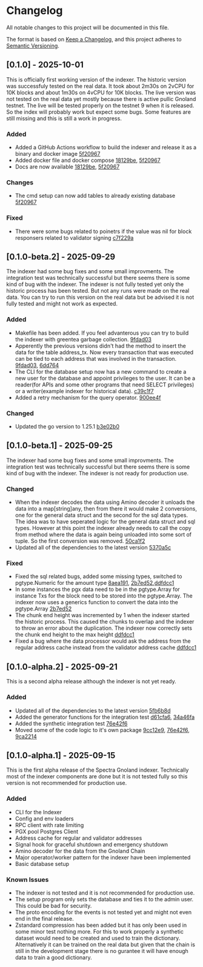 # Changelog

All notable changes to this project will be documented in this file.

The format is based on [Keep a Changelog](https://keepachangelog.com/en/1.1.0/),
and this project adheres to [Semantic Versioning](https://semver.org/spec/v2.0.0.html).

## [0.1.0] - 2025-10-01

This is officially first working version of the indexer. The historic version was successfuly tested on the real 
data. It took about 2m30s on 2vCPU for 10K blocks and about 1m30s on 4vCPU for 10K blocks. 
The live version was not tested on the real data yet mostly because there is active pullic Gnoland testnet.
The live will be tested properly on the testnet 9 when it is released. So the index will probably work but expect
some bugs. Some features are still missing and this is still a work in progress.

### Added

- Added a GitHub Actions workflow to build the indexer and release it as a binary and docker image [5f20967](https://github.com/Cogwheel-Validator/spectra-gnoland-indexer/commit/5f20967c429dbc95d959cbb09b3b050afe79477b)
- Added docker file and docker compose [18129be](https://github.com/Cogwheel-Validator/spectra-gnoland-indexer/commit/18129beb6a02da6f4b4def55d94c6df9b0ef0b28), [5f20967](https://github.com/Cogwheel-Validator/spectra-gnoland-indexer/commit/5f20967c429dbc95d959cbb09b3b050afe79477b)
- Docs are now available [18129be](https://github.com/Cogwheel-Validator/spectra-gnoland-indexer/commit/18129beb6a02da6f4b4def55d94c6df9b0ef0b28), [5f20967](https://github.com/Cogwheel-Validator/spectra-gnoland-indexer/commit/5f20967c429dbc95d959cbb09b3b050afe79477b)

### Changes

- The cmd setup can now add tables to already existing database [5f20967](https://github.com/Cogwheel-Validator/spectra-gnoland-indexer/commit/5f20967c429dbc95d959cbb09b3b050afe79477b)

### Fixed 

- There were some bugs related to poinetrs if the value was nil for block responsers related to validator signing [c7f229a](https://github.com/Cogwheel-Validator/spectra-gnoland-indexer/commit/c7f229aedfbb3fb7a0fb05553898f7f2bb43f23b)


## [0.1.0-beta.2] - 2025-09-29

The indexer had some bug fixes and some small improvments. The integration test was technically successful but there seems there is some kind of bug with the indexer. The indexer is not fully tested yet only the historic process has been tested. But not any runs were made on the real data. You can try to run this version on the real data but be advised it is not fully tested and might not work as expected.

### Added

- Makefile has been added. If you feel advanterous you can try to build the indexer with greentea garbage collection. [9fdad03](https://github.com/Cogwheel-Validator/spectra-gnoland-indexer/commit/9fdad03ca3b9fe213dced5e1ef68912cc792355a)
- Apperently the previous versions didn't had the method to insert the data for the table address_tx. Now every transaction that was executed can be tied to each address that was involved in the transaction. [9fdad03](https://github.com/Cogwheel-Validator/spectra-gnoland-indexer/commit/9fdad03ca3b9fe213dced5e1ef68912cc792355a), [6dd764](https://github.com/Cogwheel-Validator/spectra-gnoland-indexer/commit/6dd76464b68809ac8df63f2c66f11678e1083b14)
- The CLI for the database setup now has a new command to create a new user for the database and appoint privileges to the user. It can be a reader(for APIs and some other programs that need SELECT privileges) or a writer(example indexer for historical data). [c39c1f7](https://github.com/Cogwheel-Validator/spectra-gnoland-indexer/commit/c39c1f7b5f992da468710a54401f73efa6611881)
- Added a retry mechanism for the query operator. [900ee4f](https://github.com/Cogwheel-Validator/spectra-gnoland-indexer/tree/900ee4ff933e1015acc7f9a80de28201075370cf)

### Changed

- Updated the go version to 1.25.1 [b3e02b0](https://github.com/Cogwheel-Validator/spectra-gnoland-indexer/commit/b3e02b0dc4f7f1896480c6e2c80ccecf79bbb1be)

## [0.1.0-beta.1] - 2025-09-25

The indexer had some bug fixes and some small improvments. The integration test was technically successful but there seems there is some kind of bug with the indexer. The indexer is not ready for production use.

### Changed

- When the indexer decodes the data using Amino decoder it unloads the data into a map[string]any, then from there it would make 2 conversions, one for the general data struct and the second for the sql data types. The idea was to have seperated logic for the general data struct and sql types. However at this point the indexer already needs to call the copy from method where the data is again being unloaded into some sort of tuple. So the first conversion was removed. [50ca1f2](https://github.com/Cogwheel-Validator/spectra-gnoland-indexer/commit/50ca1f2e0d3ee1a3637ca26cdd70e5b48732da8d)
- Updated all of the dependencies to the latest version [5370a5c](https://github.com/Cogwheel-Validator/spectra-gnoland-indexer/commit/5370a5c5486be5ef3803f16f968c383598e7f033)

### Fixed

- Fixed the sql related bugs, added some missing types, switched to pgtype.Numeric for the amount type [8aea191](https://github.com/Cogwheel-Validator/spectra-gnoland-indexer/tree/8aea1919ad7c3ad16c75a4bd2d1afe934a810dc4), [2b7ed52](https://github.com/Cogwheel-Validator/spectra-gnoland-indexer/commit/2b7ed528e23c52c2849d2731cd187e921bf6223e),[ddfdcc1](https://github.com/Cogwheel-Validator/spectra-gnoland-indexer/commit/ddfdcc1955784ad510de7f7c847d1a8cf3009e71)
- In some instances the pgx data need to be in the pgtype.Array for instance Txs for the block need to be stored into the pgtype.Array. The indexer now uses a generics function to convert the data into the pgtype.Array [2b7ed52](https://github.com/Cogwheel-Validator/spectra-gnoland-indexer/commit/2b7ed528e23c52c2849d2731cd187e921bf6223e)
- The chunk end height was incremented by 1 when the indexer started the historic process. This caused the chunks to overlap and the indexer to throw an error about the duplication. The indexer now correctly sets the chunk end height to the max height [ddfdcc1](https://github.com/Cogwheel-Validator/spectra-gnoland-indexer/commit/ddfdcc1955784ad510de7f7c847d1a8cf3009e71)
- Fixed a bug where the data processor would ask the address from the regular address cache instead from the validator address cache [ddfdcc1](https://github.com/Cogwheel-Validator/spectra-gnoland-indexer/commit/ddfdcc1955784ad510de7f7c847d1a8cf3009e71)


## [0.1.0-alpha.2] - 2025-09-21

This is a second alpha release although the indexer is not yet ready. 

### Added

- Updated all of the dependencies to the latest version [5fb6b8d](https://github.com/Cogwheel-Validator/spectra-gnoland-indexer/commit/5fb6b8dc07bcbacd5a8a66d4eb68a66435f2d695)
- Added the generator functions for the integration test [d61cfa6](https://github.com/Cogwheel-Validator/spectra-gnoland-indexer/commit/d61cfa64088ad5654fa2553b7c77c56007451917), [34a46fa](https://github.com/Cogwheel-Validator/spectra-gnoland-indexer/commit/34a46fafb40d762fc4ac256fd0605da15e6cba8b)
- Added the synthetic integration test [76e42f6](https://github.com/Cogwheel-Validator/spectra-gnoland-indexer/commit/76e42f60b4a828a075322c35d03e8ab52a1721ea)
- Moved some of the code logic to it's own package [9cc12e9](https://github.com/Cogwheel-Validator/spectra-gnoland-indexer/commit/9cc12e9961e5c7d2e984209faa5ffda97f75eb06), [76e42f6](https://github.com/Cogwheel-Validator/spectra-gnoland-indexer/commit/76e42f60b4a828a075322c35d03e8ab52a1721ea), [9ca2214](https://github.com/Cogwheel-Validator/spectra-gnoland-indexer/commit/9ca221475ac90df0edadc6b1eaf028feb75b79a6)


## [0.1.0-alpha.1] - 2025-09-15

This is the first alpha release of the Spectra Gnoland indexer. Technically most of the indexer components are
done but it is not tested fully so this version is not recommended for production use. 

### Added

- CLI for the Indexer
- Config and env loaders
- RPC client with rate limiting
- PGX pool Postgres Client
- Address cache for regular and validator addresses
- Signal hook for graceful shutdown and emergency shutdown
- Amino decoder for the data from the Gnoland Chain
- Major operator/worker pattern for the indexer have been implemented
- Basic database setup 

### Known Issues

- The indexer is not tested and it is not recommended for production use.
- The setup program only sets the database and ties it to the admin user. This could be bad for security.
- The proto encoding for the events is not tested yet and might not even end in the final release.
- Zstandard compression has been added but it has only been used in some minor test nothing more. For this to work properly a synthetic dataset would need to be created and used to train the dictionary. Alternatively it can be trained on the real data but given that the chain is still in the development stage there is no gurantee it will have enough data to train a good dictionary.
